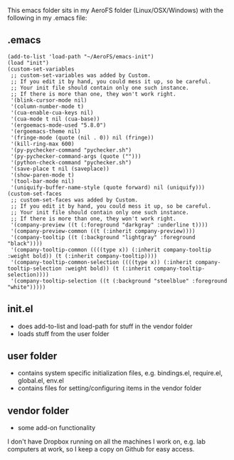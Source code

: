 This emacs folder sits in my AeroFS folder (Linux/OSX/Windows) with the
following in my .emacs file:

.emacs
------
```
(add-to-list 'load-path "~/AeroFS/emacs-init")
(load "init")
(custom-set-variables
 ;; custom-set-variables was added by Custom.
 ;; If you edit it by hand, you could mess it up, so be careful.
 ;; Your init file should contain only one such instance.
 ;; If there is more than one, they won't work right.
 '(blink-cursor-mode nil)
 '(column-number-mode t)
 '(cua-enable-cua-keys nil)
 '(cua-mode t nil (cua-base))
 '(ergoemacs-mode-used "5.8.0")
 '(ergoemacs-theme nil)
 '(fringe-mode (quote (nil . 0)) nil (fringe))
 '(kill-ring-max 600)
 '(py-pychecker-command "pychecker.sh")
 '(py-pychecker-command-args (quote ("")))
 '(python-check-command "pychecker.sh")
 '(save-place t nil (saveplace))
 '(show-paren-mode t)
 '(tool-bar-mode nil)
 '(uniquify-buffer-name-style (quote forward) nil (uniquify)))
(custom-set-faces
 ;; custom-set-faces was added by Custom.
 ;; If you edit it by hand, you could mess it up, so be careful.
 ;; Your init file should contain only one such instance.
 ;; If there is more than one, they won't work right.
 '(company-preview ((t (:foreground "darkgray" :underline t))))
 '(company-preview-common ((t (:inherit company-preview))))
 '(company-tooltip ((t (:background "lightgray" :foreground "black"))))
 '(company-tooltip-common ((((type x)) (:inherit company-tooltip :weight bold)) (t (:inherit company-tooltip))))
 '(company-tooltip-common-selection ((((type x)) (:inherit company-tooltip-selection :weight bold)) (t (:inherit company-tooltip-selection))))
 '(company-tooltip-selection ((t (:background "steelblue" :foreground "white")))))
```

init.el
-------
- does add-to-list and load-path for stuff in the vendor folder
- loads stuff from the user folder

user folder
-----------
- contains system specific initialization files, e.g. bindings.el, require.el, global.el, env.el
- contains files for setting/configuring items in the vendor folder

vendor folder
-------------
- some add-on functionality


I don't have Dropbox running on all the machines I work on, e.g. lab computers at work, so I keep a copy on Github for easy access.
